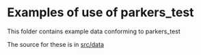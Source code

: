 # Examples of use of parkers_test

This folder contains example data conforming to parkers_test

The source for these is in [src/data](../src/data/examples)
